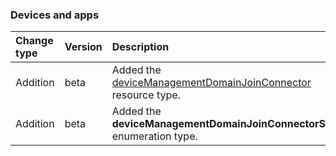 ### Devices and apps

| **Change type** | **Version** | **Description** |
|:---|:---|:---|
|Addition|beta|Added the [deviceManagementDomainJoinConnector](https://docs.microsoft.com/en-us/graph/api/resources/intune-deviceManagementDomainJoinConnector?view=graph-rest-beta) resource type.|
|Addition|beta|Added the **deviceManagementDomainJoinConnectorState** enumeration type.|
